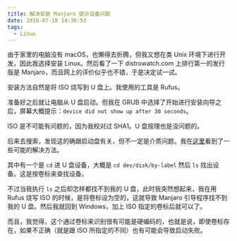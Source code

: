 ```yaml
---
title: 解决安装 Manjaro 提示设备问题
date: 2018-07-10 14:36:53
tags:
  - Linux
---
```


由于家里的电脑没有 macOS，也懒得去折腾，但我又想在类 Unix 环境下进行开发，因此我选择安装 Linux。然后看了一下 distrowatch.com 上排行第一的发行版是 Manjaro，而且网上的评价似乎也不错，于是决定试一试。

安装方法自然是将 ISO 烧写到 U 盘上。我使用的工具是 Rufus。

准备好之后就让电脑从 U 盘启动。但我在 GRUB 中选择了开始进行安装向导之后，屏幕大概提示：`device did not show up after 30 seconds`。

ISO 是不可能有问题的，因为我校对过 SHA1。U 盘按理也是没问题的。

后来去搜索，发现这的确跟启动盘有关，但不一定是介质问题。我在[这里](https://forum.manjaro.org/t/cannot-boot-into-live-usb/19193)看到了一些可能的解决方法。

其中有一个是 `cd` 进 U 盘设备，大概是 `cd dev/disk/by-label` 然后 `ls` 找出设备。这是按卷标来查找设备。

不过当我执行 `ls` 之后却怎样都找不到我的 U 盘，此时我突然想起来，我在用 Rufus 烧写 ISO 的时候，是将卷标设为空的，这就导致 Manjaro 引导程序找不到我的 U 盘。然后我就回到 Windows，加上 ISO 指定的卷标后就可以了。

而且，我觉得，这个通过卷标来识别很有可能是硬编码的，也就是说，即使卷标存在，如果不正确（就是跟 ISO 所指定的不同）也有可能会导致启动失败。
